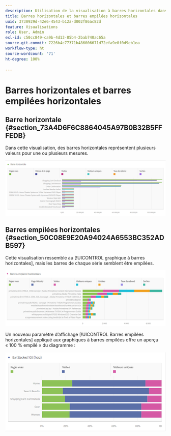 ```yaml
---
description: Utilisation de la visualisation à barres horizontales dans un projet Workspace.
title: Barres horizontales et barres empilées horizontales
uuid: 3730929d-42e6-4543-b12a-d002f86ac82d
feature: Visualisations
role: User, Admin
exl-id: c50cc849-ca9b-4d13-85b4-2bab740ac65a
source-git-commit: 7226b4c77371b486006671d72efa9e0f0d9eb1ea
workflow-type: ht
source-wordcount: '71'
ht-degree: 100%

---
```


# Barres horizontales et barres empilées horizontales

## Barre horizontale {#section_73A4D6F6C8864045A97B0B32B5FFFEDB}

Dans cette visualisation, des barres horizontales représentent plusieurs valeurs pour une ou plusieurs mesures.

![](assets/horizontal_bar.png)

## Barres empilées horizontales  {#section_50C08E9E20A94024A6553BC352ADB597}

Cette visualisation ressemble au [!UICONTROL graphique à barres horizontales], mais les barres de chaque série semblent être empilées.

![](assets/horizontal-bar-stacked.png)

Un nouveau paramètre d’affichage [!UICONTROL Barres empilées horizontales] appliqué aux graphiques à barres empilées offre un aperçu « 100 % empilé » du diagramme :

![](assets/horizstacked100.png)
